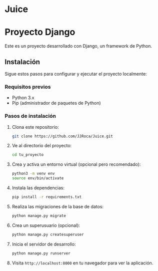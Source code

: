 # Juice
# Proyecto Django

Este es un proyecto desarrollado con Django, un framework de Python.

## Instalación

Sigue estos pasos para configurar y ejecutar el proyecto localmente:

### Requisitos previos

- Python 3.x
- Pip (administrador de paquetes de Python)

### Pasos de instalación

1. Clona este repositorio:

    ```bash
    git clone https://github.com/JJRoca/Juice.git
    ```

2. Ve al directorio del proyecto:

    ```bash
    cd tu_proyecto
    ```

3. Crea y activa un entorno virtual (opcional pero recomendado):

    ```bash
    python3 -m venv env
    source env/bin/activate
    ```

4. Instala las dependencias:

    ```bash
    pip install -r requirements.txt
    ```

5. Realiza las migraciones de la base de datos:

    ```bash
    python manage.py migrate
    ```

6. Crea un superusuario (opcional):

    ```bash
    python manage.py createsuperuser
    ```

7. Inicia el servidor de desarrollo:

    ```bash
    python manage.py runserver
    ```

8. Visita `http://localhost:8000` en tu navegador para ver la aplicación.



